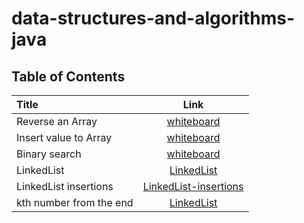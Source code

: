 # data-structures-and-algorithms-java

## Table of Contents

| Title | Link |
| :-- | :--: |
|  Reverse an Array |[whiteboard](https://ahmedbani.github.io/data-structures-and-algorithms-java/java/ReverseArray)|
| Insert value to Array |[whiteboard](https://ahmedbani.github.io/data-structures-and-algorithms-java/java/InsertInArray)|
| Binary search |[whiteboard](https://ahmedbani.github.io/data-structures-and-algorithms-java/java/BinarySearch)|
| LinkedList |[LinkedList](https://ahmedbani.github.io/data-structures-and-algorithms-java/linked-list)|
| LinkedList insertions |[LinkedList-insertions](https://ahmedbani.github.io/data-structures-and-algorithms-java/linked-list)|
| kth number from the end |[LinkedList](https://ahmedbani.github.io/data-structures-and-algorithms-java/linked-list)|